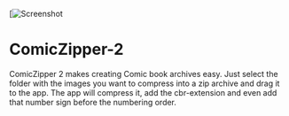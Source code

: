 [![Screenshot](https://github.com/pkrll/ComicZipper-2/blob/master/Screenshot.png)

ComicZipper-2
=============

ComicZipper 2 makes creating Comic book archives easy. Just select the folder with the images you want to compress into a zip archive and drag it to the app. The app will compress it, add the cbr-extension and even add that number sign before the numbering order.
